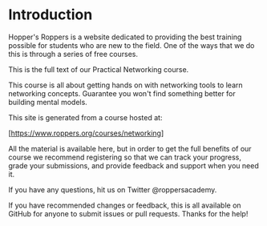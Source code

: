 # Introduction

Hopper's Roppers is a website dedicated to providing the best training possible for students who are new to the field. One of the ways that we do this is through a series of free courses.

This is the full text of our Practical Networking course.

This course is all about getting hands on with networking tools to learn networking concepts. Guarantee you won't find something better for building mental models.

This site is generated from a course hosted at:

[https://www.roppers.org/courses/networking]


All the material is available here, but in order to get the full benefits of our course we recommend registering so that we can track your progress, grade your submissions, and provide feedback and support when you need it.

If you have any questions, hit us on Twitter @roppersacademy.

If you have recommended changes or feedback, this is all available on GitHub for anyone to submit issues or pull requests. Thanks for the help!
